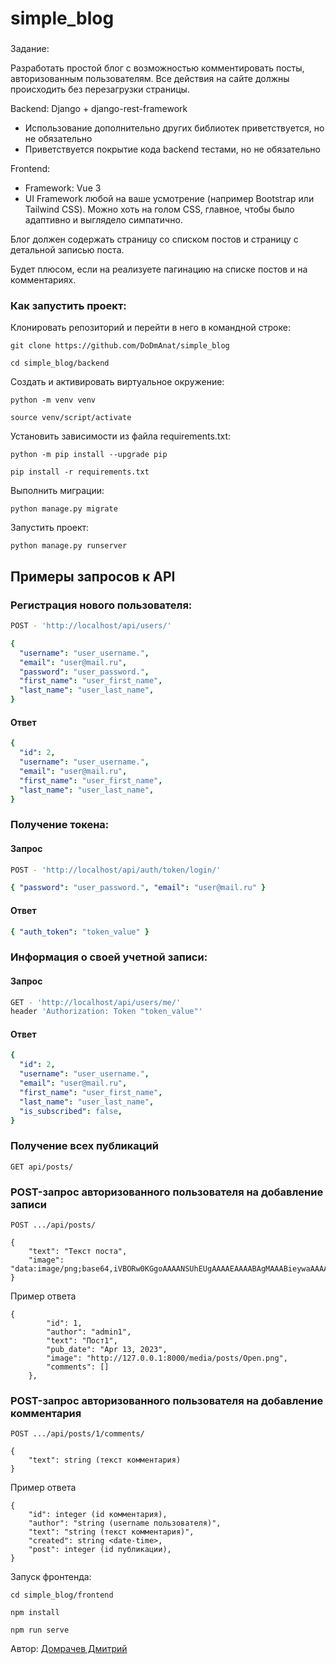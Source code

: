 # simple_blog

###
Задание: 

Разработать простой блог с возможностью комментировать посты, авторизованным пользователям. Все действия на сайте должны происходить без перезагрузки страницы.
 
Backend: Django + django-rest-framework
- Использование дополнительно других библиотек приветствуется, но не обязательно
- Приветствуется покрытие кода backend тестами, но не обязательно
 
Frontend:
*   Framework: Vue 3
*   UI Framework любой на ваше усмотрение (например Bootstrap или Tailwind CSS).
Можно хоть на голом CSS, главное, чтобы было адаптивно и выглядело симпатично.
 
Блог должен содержать страницу со списком постов и страницу с детальной записью поста.

Будет плюсом, если на  реализуете пагинацию на списке постов и на комментариях.


### Как запустить проект:

Клонировать репозиторий и перейти в него в командной строке:

```
git clone https://github.com/DoDmAnat/simple_blog
```

```
cd simple_blog/backend
```

Cоздать и активировать виртуальное окружение:

```
python -m venv venv
```

```
source venv/script/activate
```

Установить зависимости из файла requirements.txt:

```
python -m pip install --upgrade pip
```

```
pip install -r requirements.txt
```

Выполнить миграции:

```
python manage.py migrate
```

Запустить проект:

```
python manage.py runserver
```

## Примеры запросов к API

### Регистрация нового пользователя:

```bash
POST - 'http://localhost/api/users/'
```

```yaml
{
  "username": "user_username.",
  "email": "user@mail.ru",
  "password": "user_password.",
  "first_name": "user_first_name",
  "last_name": "user_last_name",
}
```

#### Ответ

```yaml
{
  "id": 2,
  "username": "user_username.",
  "email": "user@mail.ru",
  "first_name": "user_first_name",
  "last_name": "user_last_name",
}
```

### Получение токена:

#### Запрос

```bash
POST - 'http://localhost/api/auth/token/login/'
```

```yaml
{ "password": "user_password.", "email": "user@mail.ru" }
```

#### Ответ

```yaml
{ "auth_token": "token_value" }
```

### Информация о своей учетной записи:

#### Запрос

```bash
GET - 'http://localhost/api/users/me/'
header 'Authorization: Token "token_value"'
```

#### Ответ

```yaml
{
  "id": 2,
  "username": "user_username.",
  "email": "user@mail.ru",
  "first_name": "user_first_name",
  "last_name": "user_last_name",
  "is_subscribed": false,
}
```

### Получение всех публикаций

```
GET api/posts/
```

### POST-запрос авторизованного пользователя на добавление записи

```
POST .../api/posts/

{
    "text": "Текст поста",
    "image": "data:image/png;base64,iVBORw0KGgoAAAANSUhEUgAAAAEAAAABAgMAAABieywaAAAACVBMVEUAAAD///9fX1/S0ecCAAAACXBIWXMAAA7EAAAOxAGVKw4bAAAACklEQVQImWNoAAAAggCByxOyYQAAAABJRU5ErkJggg=="
}
```

Пример ответа

```
{
        "id": 1,
        "author": "admin1",
        "text": "Пост1",
        "pub_date": "Apr 13, 2023",
        "image": "http://127.0.0.1:8000/media/posts/Open.png",
        "comments": []
    },
```

### POST-запрос авторизованного пользователя на добавление комментария

```
POST .../api/posts/1/comments/

{
    "text": string (текст комментария)
}
```

Пример ответа

```
{
    "id": integer (id комментария),
    "author": "string (username пользователя)",
    "text": "string (текст комментария)",
    "created": string <date-time>,
    "post": integer (id публикации),
}
```

Запуск фронтенда:

```
cd simple_blog/frontend
```

```
npm install
```

```
npm run serve
```

Автор: [Домрачев Дмитрий](https://github.com/DoDmAnat)
